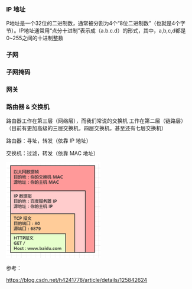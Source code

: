 ### IP 地址

P地址是一个32位的二进制数，通常被分割为4个“8位二进制数”（也就是4个字节）。IP地址通常用“点分十进制”表示成（a.b.c.d）的形式，其中，a,b,c,d都是0~255之间的十进制整数

### 子网

### 子网掩码

### 网关



### 路由器 & 交换机

路由器工作在第三层（网络层），而我们常说的交换机 工作在第二层（链路层）（目前有更加高级的三层交换机，四层交换机，甚至还有七层交换机）



路由器：寻址，转发（依靠 IP 地址）

交换机：过滤，转发（依靠 MAC 地址）











<img src="基本概念.assets/image-20230114180705910.png" alt="image-20230114180705910" style="zoom: 50%;" />

参考：

https://blog.csdn.net/h4241778/article/details/125842624